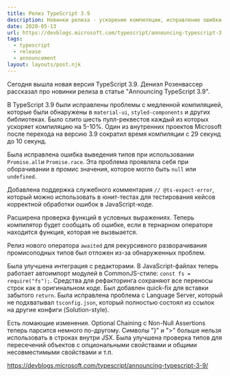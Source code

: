 ```yaml
---
title: Релиз TypeScript 3.9
description: Новинки релиза - ускорение компиляции, исправление ошибки выведения типов Promise.all и Promise.race, проверка функций в условных выражениях и другое
date: 2020-05-13
url: https://devblogs.microsoft.com/typescript/announcing-typescript-3-9/
tags:
  - typescript
  - release
  - announcement
layout: layouts/post.njk
---
```

Сегодня вышла новая версия TypeScript 3.9. Дениэл Розенвассер рассказал про новинки релиза в статье "Announcing TypeScript 3.9".

В TypeScript 3.9 были исправлены проблемы с медленной компиляцией, которые были обнаружены в `material-ui`, `styled-components` и других библиотеках. Было слито шесть пулл-реквестов каждый из которых ускоряет компиляцию на 5-10%. Один из внутренних проектов Microsoft после перехода на версию 3.9 сократил время компиляции с 29 секунд до 10 секунд.

Была исправлена ошибка выведения типов при использовании `Promise.all`и `Promise.race`. Эта проблема проявляла себя при оборачивании в промис значения, которое могло быть `null` или `undefined`.

Добавлена поддержка служебного комментария `// @ts-expect-error`, который можно использовать в юнит-тестах для тестирования кейсов корректной обработки ошибок в JavaScript-коде.

Расширена проверка функций в условных выражениях. Теперь компилятор будет сообщать об ошибке, если в тернарном операторе находится функция, которая не вызвыается.

Релиз нового оператора `awaited` для рекурсивного разворачивания  промисоподных типов был отложен из-за обнаруженных проблем.

Была улучшена интеграция с редакторами. В JavaScript-файлах теперь работает автоимпорт модулей в CommonJS-стиле: `const fs = require("fs");`. Средства для рефакторинга сохраняют все переносы строк как в оригинальном коде. Был добавлен quick-fix для вставки забытого `return`. Была исправлена проблема с Language Server, который не подхватывал `tsconfig.json`, который полностью состоял из ссылок на другие конфиги (Solution-style).

Есть ломающие изменения. Optional Chaining с Non-Null Assertions теперь парсится немного по-другому. Символы "}" и ">" больше нельзя использовать в строках внутри JSX. Была улучшена проверка типов для пересечений объектов с опциональными свойствами и общими несовместимыми свойствами и т.п.

https://devblogs.microsoft.com/typescript/announcing-typescript-3-9/
